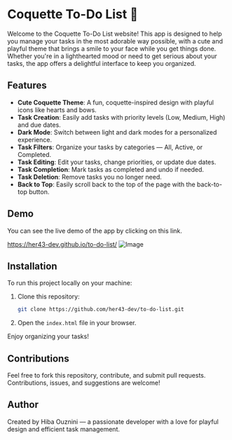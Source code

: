 # Coquette To-Do List 💖

Welcome to the Coquette To-Do List website! This app is designed to help you manage your tasks in the most adorable way possible, with a cute and playful theme that brings a smile to your face while you get things done. Whether you're in a lighthearted mood or need to get serious about your tasks, the app offers a delightful interface to keep you organized.

## Features
- **Cute Coquette Theme**: A fun, coquette-inspired design with playful icons like hearts and bows.
- **Task Creation**: Easily add tasks with priority levels (Low, Medium, High) and due dates.
- **Dark Mode**: Switch between light and dark modes for a personalized experience.
- **Task Filters**: Organize your tasks by categories — All, Active, or Completed.
- **Task Editing**: Edit your tasks, change priorities, or update due dates.
- **Task Completion**: Mark tasks as completed and undo if needed.
- **Task Deletion**: Remove tasks you no longer need.
- **Back to Top**: Easily scroll back to the top of the page with the back-to-top button.

## Demo
You can see the live demo of the app by clicking on this link.

 https://her43-dev.github.io/to-do-list/
 ![Image](https://github.com/user-attachments/assets/86c30da3-34ba-4f45-bf89-a3c6d2e45e10)
## Installation
To run this project locally on your machine:

1. Clone this repository:

    ```bash
    git clone https://github.com/her43-dev/to-do-list.git
    ```

2. Open the `index.html` file in your browser.

Enjoy organizing your tasks!

## Contributions
Feel free to fork this repository, contribute, and submit pull requests. Contributions, issues, and suggestions are welcome!

## Author
Created by Hiba Ouznini — a passionate developer with a love for playful design and efficient task management.
